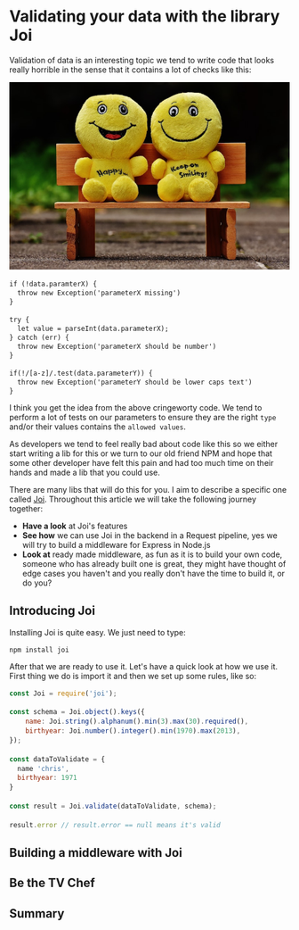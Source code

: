 # Validating your data with the library Joi

Validation of data is an interesting topic we tend to write code that looks really horrible in the sense that it contains a lot of checks like this:

![](/assets/blur-chair-cheerful-160739.jpg)

```
if (!data.paramterX) {
  throw new Exception('parameterX missing')  
} 

try {
  let value = parseInt(data.parameterX);    
} catch (err) {
  throw new Exception('parameterX should be number')  
}

if(!/[a-z]/.test(data.parameterY)) {
  throw new Exception('parameterY should be lower caps text')  
}

```

I think you get the idea from the above cringeworty code. We tend to perform a lot of tests on our parameters to ensure they are the right `type` and/or their values contains the `allowed values`.

As developers we tend to feel really bad about code like this so we either start writing a lib for this or we turn to our old friend NPM and hope that some other developer have felt this pain and had too much time on their hands and made a lib that you could use. 


There are many libs that will do this for you. I aim to describe a specific one called [Joi](https://github.com/hapijs/joi).  Throughout this article we will take the following journey together:

- **Have a look** at Joi's features
- **See how** we can use Joi in the backend in a Request pipeline, yes we will try to build a middleware for Express in Node.js
- **Look at** ready made middleware, as fun as it is to build your own code, someone who has already built one is great, they might have thought of edge cases you haven't and you really don't have the time to build it, or do you?

## Introducing Joi
Installing Joi is quite easy. We just need to type:

```
npm install joi
```

After that we are ready to use it. Let's have a quick look at how we use it. First thing we do is import it and then we set up some rules, like so:

```js
const Joi = require('joi');

const schema = Joi.object().keys({
    name: Joi.string().alphanum().min(3).max(30).required(),
    birthyear: Joi.number().integer().min(1970).max(2013),
});

const dataToValidate = {
  name 'chris',
  birthyear: 1971
}

const result = Joi.validate(dataToValidate, schema);

result.error // result.error == null means it's valid
```


## Building a middleware with Joi

## Be the TV Chef

## Summary

